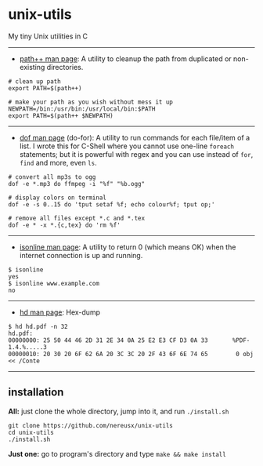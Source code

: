 # unix-utils

My tiny Unix utilities in C

---

* [path++ man page](https://github.com/nereusx/unix-utils/blob/master/pathpp/path%2B%2B.pdf):
A utility to cleanup the path from duplicated or non-existing directories.

```
# clean up path
export PATH=$(path++)
	
# make your path as you wish without mess it up
NEWPATH=/bin:/usr/bin:/usr/local/bin:$PATH
export PATH=$(path++ $NEWPATH)
```
---

* [dof man page](https://github.com/nereusx/unix-utils/blob/master/dof/dof.pdf) (do-for):
A utility to run commands for each file/item of a list.
I wrote this for C-Shell where you cannot use one-line `foreach` statements; but it is powerful with regex and you can use instead of `for`, `find` and more, even `ls`.


```
# convert all mp3s to ogg
dof -e *.mp3 do ffmpeg -i "%f" "%b.ogg"
	
# display colors on terminal
dof -e -s 0..15 do 'tput setaf %f; echo colour%f; tput op;'
	
# remove all files except *.c and *.tex
dof -e * -x *.{c,tex} do 'rm %f'
```
---

* [isonline man page](https://github.com/nereusx/unix-utils/blob/master/isonline/isonline.pdf):
A utility to return 0 (which means OK) when the internet connection is up and running.

```
$ isonline
yes
$ isonline www.example.com
no
```
---

* [hd man page](https://github.com/nereusx/unix-utils/blob/master/hd/hd.pdf):
Hex-dump

```
$ hd hd.pdf -n 32
hd.pdf:
00000000: 25 50 44 46 2D 31 2E 34 0A 25 E2 E3 CF D3 0A 33       %PDF-1.4.%.....3
00000010: 20 30 20 6F 62 6A 20 3C 3C 20 2F 43 6F 6E 74 65        0 obj << /Conte
```
---

## installation

**All:** just clone the whole directory, jump into it, and run `./install.sh`
```
git clone https://github.com/nereusx/unix-utils
cd unix-utils
./install.sh
```

**Just one:** go to program's directory and type `make && make install`

